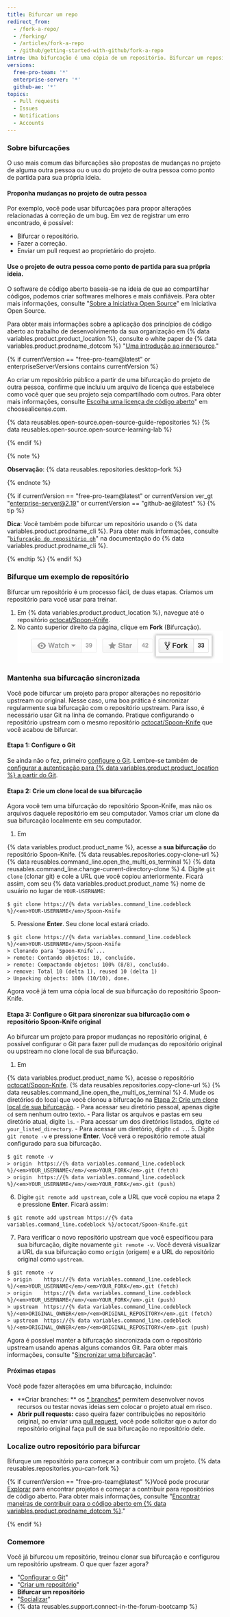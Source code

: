 ```yaml
---
title: Bifurcar um repo
redirect_from:
  - /fork-a-repo/
  - /forking/
  - /articles/fork-a-repo
  - /github/getting-started-with-github/fork-a-repo
intro: Uma bifurcação é uma cópia de um repositório. Bifurcar um repositório permite que você faça experiências à vontade sem comprometer o projeto original.
versions:
  free-pro-team: '*'
  enterprise-server: '*'
  github-ae: '*'
topics:
  - Pull requests
  - Issues
  - Notifications
  - Accounts
---
```

### Sobre bifurcações

O uso mais comum das bifurcações são propostas de mudanças no projeto de alguma outra pessoa ou o uso do projeto de outra pessoa como ponto de partida para sua própria ideia.

#### Proponha mudanças no projeto de outra pessoa

Por exemplo, você pode usar bifurcações para propor alterações relacionadas à correção de um bug. Em vez de registrar um erro encontrado, é possível:

- Bifurcar o repositório.
- Fazer a correção.
- Enviar um pull request ao proprietário do projeto.

#### Use o projeto de outra pessoa como ponto de partida para sua própria ideia.

O software de código aberto baseia-se na ideia de que ao compartilhar códigos, podemos criar softwares melhores e mais confiáveis. Para obter mais informações, consulte "[Sobre a Iniciativa Open Source](http://opensource.org/about)" em Iniciativa Open Source.

Para obter mais informações sobre a aplicação dos princípios de código aberto ao trabalho de desenvolvimento da sua organização em {% data variables.product.product_location %}, consulte o white paper de {% data variables.product.prodname_dotcom %} "[Uma introdução ao innersource](https://resources.github.com/whitepapers/introduction-to-innersource/)."

{% if currentVersion == "free-pro-team@latest" or enterpriseServerVersions contains currentVersion %}

Ao criar um repositório público a partir de uma bifurcação do projeto de outra pessoa, confirme que incluiu um arquivo de licença que estabelece como você quer que seu projeto seja compartilhado com outros. Para obter mais informações, consulte [Escolha uma licença de código aberto](https://choosealicense.com/)" em choosealicense.com.

{% data reusables.open-source.open-source-guide-repositories %} {% data reusables.open-source.open-source-learning-lab %}

{% endif %}

{% note %}

**Observação**: {% data reusables.repositories.desktop-fork %}

{% endnote %}

{% if currentVersion == "free-pro-team@latest" or currentVersion ver_gt "enterprise-server@2.19" or currentVersion == "github-ae@latest" %}
{% tip %}

**Dica**: Você também pode bifurcar um repositório usando o {% data variables.product.prodname_cli %}. Para obter mais informações, consulte "[`bifurcação do repositório gh`](https://cli.github.com/manual/gh_repo_fork)" na documentação do {% data variables.product.prodname_cli %}.

{% endtip %}
{% endif %}

### Bifurque um exemplo de repositório

Bifurcar um repositório é um processo fácil, de duas etapas. Criamos um repositório para você usar para treinar.

1. Em {% data variables.product.product_location %}, navegue até o repositório [octocat/Spoon-Knife](https://github.com/octocat/Spoon-Knife).
2. No canto superior direito da página, clique em **Fork** (Bifurcação). ![Botão Fork (Bifurcação)](/assets/images/help/repository/fork_button.jpg)

### Mantenha sua bifurcação sincronizada

Você pode bifurcar um projeto para propor alterações no repositório upstream ou original. Nesse caso, uma boa prática é sincronizar regularmente sua bifurcação com o repositório upstream. Para isso, é necessário usar Git na linha de comando. Pratique configurando o repositório upstream com o mesmo repositório [octocat/Spoon-Knife](https://github.com/octocat/Spoon-Knife) que você acabou de bifurcar.

#### Etapa 1: Configure o Git

Se ainda não o fez, primeiro [configure o Git](/articles/set-up-git). Lembre-se também de [configurar a autenticação para {% data variables.product.product_location %} a partir do Git](/articles/set-up-git#next-steps-authenticating-with-github-from-git).

#### Etapa 2: Crie um clone local de sua bifurcação

Agora você tem uma bifurcação do repositório Spoon-Knife, mas não os arquivos daquele repositório em seu computador. Vamos criar um clone da sua bifurcação localmente em seu computador.

1. Em

{% data variables.product.product_name %}, acesse a **sua bifurcação** do repositório Spoon-Knife.
{% data reusables.repositories.copy-clone-url %}
{% data reusables.command_line.open_the_multi_os_terminal %}
{% data reusables.command_line.change-current-directory-clone %}
4. Digite `git clone` (clonar git) e cole a URL que você copiou anteriormente. Ficará assim, com seu {% data variables.product.product_name %} nome de usuário no lugar de `YOUR-USERNAME`:
  ```shell
  $ git clone https://{% data variables.command_line.codeblock %}/<em>YOUR-USERNAME</em>/Spoon-Knife
  ```

5. Pressione **Enter**. Seu clone local estará criado.
  ```shell
  $ git clone https://{% data variables.command_line.codeblock %}/<em>YOUR-USERNAME</em>/Spoon-Knife
  > Clonando para `Spoon-Knife`...
  > remote: Contando objetos: 10, concluído.
  > remote: Compactando objetos: 100% (8/8), concluído.
  > remove: Total 10 (delta 1), reused 10 (delta 1)
  > Unpacking objects: 100% (10/10), done.
  ```

Agora você já tem uma cópia local de sua bifurcação do repositório Spoon-Knife.

#### Etapa 3: Configure o Git para sincronizar sua bifurcação com o repositório Spoon-Knife original

Ao bifurcar um projeto para propor mudanças no repositório original, é possível configurar o Git para fazer pull de mudanças do repositório original ou upstream no clone local de sua bifurcação.

1. Em

{% data variables.product.product_name %}, acesse o repositório [octocat/Spoon-Knife](https://github.com/octocat/Spoon-Knife).
{% data reusables.repositories.copy-clone-url %}
{% data reusables.command_line.open_the_multi_os_terminal %}
4. Mude os diretórios do local que você clonou a bifurcação na [Etapa 2: Crie um clone local de sua bifurcação](#step-2-create-a-local-clone-of-your-fork).
    - Para acessar seu diretório pessoal, apenas digite `cd` sem nenhum outro texto.
    - Para listar os arquivos e pastas em seu diretório atual, digite `ls`.
    - Para acessar um dos diretórios listados, digite `cd your_listed_directory`.
    - Para acessar um diretório, digite `cd ..`.
5. Digite `git remote -v` e pressione **Enter**. Você verá o repositório remote atual configurado para sua bifurcação.
  ```shell
  $ git remote -v
  > origin  https://{% data variables.command_line.codeblock %}/<em>YOUR_USERNAME</em>/<em>YOUR_FORK</em>.git (fetch)
  > origin  https://{% data variables.command_line.codeblock %}/<em>YOUR_USERNAME</em>/<em>YOUR_FORK</em>.git (push)
  ```

6. Digite `git remote add upstream`, cole a URL que você copiou na etapa 2 e pressione **Enter**. Ficará assim:
  ```shell
  $ git remote add upstream https://{% data variables.command_line.codeblock %}/octocat/Spoon-Knife.git
  ```

7. Para verificar o novo repositório upstream que você especificou para sua bifurcação, digite novamente `git remote -v`. Você deverá visualizar a URL da sua bifurcação como `origin` (origem) e a URL do repositório original como `upstream`.
  ```shell
  $ git remote -v
  > origin    https://{% data variables.command_line.codeblock %}/<em>YOUR_USERNAME</em>/<em>YOUR_FORK</em>.git (fetch)
  > origin    https://{% data variables.command_line.codeblock %}/<em>YOUR_USERNAME</em>/<em>YOUR_FORK</em>.git (push)
  > upstream  https://{% data variables.command_line.codeblock %}/<em>ORIGINAL_OWNER</em>/<em>ORIGINAL_REPOSITORY</em>.git (fetch)
  > upstream  https://{% data variables.command_line.codeblock %}/<em>ORIGINAL_OWNER</em>/<em>ORIGINAL_REPOSITORY</em>.git (push)
  ```

Agora é possível manter a bifurcação sincronizada com o repositório upstream usando apenas alguns comandos Git. Para obter mais informações, consulte "[Sincronizar uma bifurcação](/articles/syncing-a-fork)".

#### Próximas etapas

Você pode fazer alterações em uma bifurcação, incluindo:

- **Criar branches: ** os [* branches*](/articles/creating-and-deleting-branches-within-your-repository/) permitem desenvolver novos recursos ou testar novas ideias sem colocar o projeto atual em risco.
- **Abrir pull requests:** caso queira fazer contribuições no repositório original, ao enviar uma [pull request](/articles/about-pull-requests), você pode solicitar que o autor do repositório original faça pull de sua bifurcação no repositório dele.

### Localize outro repositório para bifurcar

Bifurque um repositório para começar a contribuir com um projeto. {% data reusables.repositories.you-can-fork %}

{% if currentVersion == "free-pro-team@latest" %}Você pode procurar [Explorar](https://github.com/explore) para encontrar projetos e começar a contribuir para repositórios de código aberto. Para obter mais informações, consulte "[Encontrar maneiras de contribuir para o código aberto em {% data variables.product.prodname_dotcom %}](/github/getting-started-with-github/finding-ways-to-contribute-to-open-source-on-github)."

{% endif %}

### Comemore

Você já bifurcou um repositório, treinou clonar sua bifurcação e configurou um repositório upstream. O que quer fazer agora?

- "[Configurar o Git](/articles/set-up-git)"
- "[Criar um repositório](/articles/creating-a-new-repository)"
- **Bifurcar um repositório**
- "[Socializar](/articles/be-social)"
- {% data reusables.support.connect-in-the-forum-bootcamp %}
